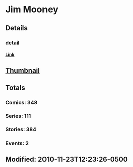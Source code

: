 # Jim  Mooney 
## Details
### detail
#### [Link](http://marvel.com/comics/creators/389/jim_mooney?utm_campaign=apiRef&utm_source=225578a89fc76f3d20fbffda5d17a88d)
## [Thumbnail](http://i.annihil.us/u/prod/marvel/i/mg/9/b0/4bc5f99a6820c.jpg)
## Totals
### Comics: 348
### Series: 111
### Stories: 384
### Events: 2
## Modified: 2010-11-23T12:23:26-0500